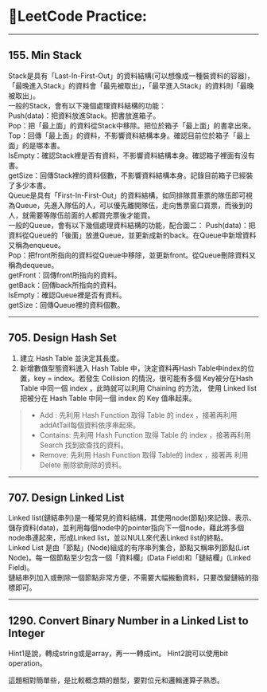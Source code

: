 # :dart:LeetCode Practice:
---

## 155. Min Stack
Stack是具有「Last-In-First-Out」的資料結構(可以想像成一種裝資料的容器)，「最晚進入Stack」的資料會「最先被取出」，「最早進入Stack」的資料則「最晚被取出」。  
一般的Stack，會有以下幾個處理資料結構的功能：  
Push(data)：把資料放進Stack。把書放進箱子。  
Pop：把「最上面」的資料從Stack中移除。把位於箱子「最上面」的書拿出來。  
Top：回傳「最上面」的資料，不影響資料結構本身。確認目前位於箱子「最上面」的是哪本書。  
IsEmpty：確認Stack裡是否有資料，不影響資料結構本身。確認箱子裡面有沒有書。  
getSize：回傳Stack裡的資料個數，不影響資料結構本身。記錄目前箱子已經裝了多少本書。  
Queue是具有「First-In-First-Out」的資料結構，如同排隊買車票的隊伍即可視為Queue，先進入隊伍的人，可以優先離開隊伍，走向售票窗口買票，而後到的人，就需要等隊伍前面的人都買完票後才能買。  
一般的Queue，會有以下幾個處理資料結構的功能，配合圖二：
Push(data)：把資料從Queue的「後面」放進Queue，並更新成新的back。在Queue中新增資料又稱為enqueue。  
Pop：把front所指向的資料從Queue中移除，並更新front。從Queue刪除資料又稱為dequeue。  
getFront：回傳front所指向的資料。  
getBack：回傳back所指向的資料。  
IsEmpty：確認Queue裡是否有資料。  
getSize：回傳Queue裡的資料個數。  

---
## 705. Design Hash Set
1. 建立 Hash Table 並決定其長度。
2. 新增數值型態資料進入 Hash Table 中，決定資料再Hash Table中index的位置，key = index。若發生 Collision 的情況，很可能有多個 Key被分在Hash Table 中同一個 index ，此時就可以利用 Chaining 的方法， 使用 Linked list 把被分在 Hash Table 中同一個 index 的 Key 值串起來。  

> - Add : 先利用 Hash Function 取得 Table 的 index ，接著再利用 addAtTail每個資料依序串起來。  
> - Contains: 先利用 Hash Function 取得 Table 的 index ，接著再利用 Search 找到欲查找的資料。  
> - Remove: 先利用 Hash Function 取得 Table的 index ，接著再 利用 Delete 刪除欲刪除的資料。  

---
## 707. Design Linked List
Linked list(鏈結串列)是一種常見的資料結構，其使用node(節點)來記錄、表示、儲存資料(data)，並利用每個node中的pointer指向下一個node，藉此將多個node串連起來，形成Linked list，並以NULL來代表Linked list的終點。  
Linked List 是由「節點」(Node)組成的有序串列集合，節點又稱串列節點(List Node)。每一個節點至少包含一個「資料欄」(Data Field)和「鏈結欄」(Linked Field)。  
鏈結串列加入或刪除一個節點非常方便，不需要大幅搬動資料，只要改變鏈結的指標即可。


---
## 1290. Convert Binary Number in a Linked List to Integer
Hint1是說，轉成string或是array，再一一轉成int。
Hint2說可以使用bit operation。

這題相對簡單些，是比較概念類的題型，要對位元和邏輯運算子熟悉。
